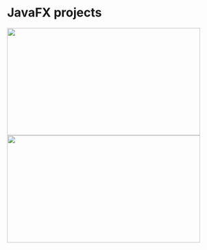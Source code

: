 # JavaFX projects

<img src="https://drive.google.com/uc?export=view&id=1q-ASvdYBz06TopEr7dBIrFrwf1naJQM3" width="450" height="250" /> <img src="https://drive.google.com/uc?export=view&id=1DXJJ7MKLy6FfoFs7XDIFUMQnbAUKNgzo" width="450" height="250" />
